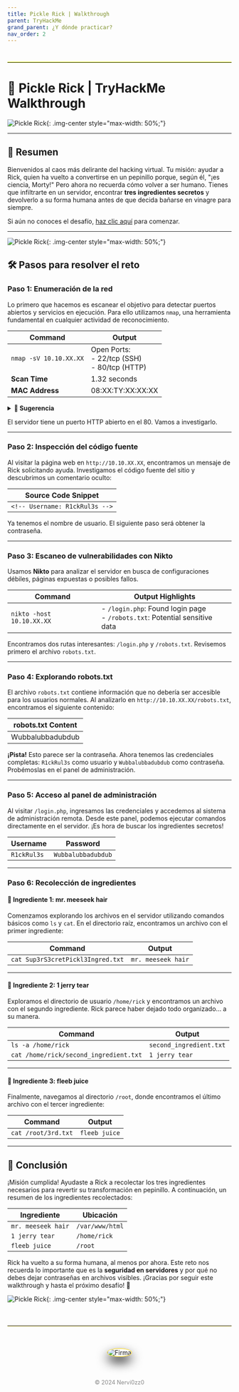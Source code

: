 ```yaml
---
title: Pickle Rick | Walkthrough
parent: TryHackMe
grand_parent: ¿Y dónde practicar?
nav_order: 2
---
```


<hr style="border: none; border-top: 1px solid rgb(227, 243, 9); margin: 40px 0; width: 100%;">


# 🧪 **Pickle Rick | TryHackMe Walkthrough**  
![Pickle Rick](/assets/images/RickyMorty/portada.png){: .img-center style="max-width: 50%;"}

---

## 📜 **Resumen**  

Bienvenidos al caos más delirante del hacking virtual. Tu misión: ayudar a Rick, quien ha vuelto a convertirse en un pepinillo porque, según él, "¡es ciencia, Morty!" Pero ahora no recuerda cómo volver a ser humano. Tienes que infiltrarte en un servidor, encontrar **tres ingredientes secretos** y devolverlo a su forma humana antes de que decida bañarse en vinagre para siempre.  

Si aún no conoces el desafío, [haz clic aquí](https://tryhackme.com/room/picklerick) para comenzar.  

---

![Pickle Rick](/assets/images/RickyMorty/fxmn.gif){: .img-center style="max-width: 50%;"}

## 🛠️ **Pasos para resolver el reto**

### **Paso 1: Enumeración de la red**  
Lo primero que hacemos es escanear el objetivo para detectar puertos abiertos y servicios en ejecución. Para ello utilizamos `nmap`, una herramienta fundamental en cualquier actividad de reconocimiento.

| **Command**             | **Output**                         |
|-------------------------|-------------------------------------|
| `nmap -sV 10.10.XX.XX`   | Open Ports:<br>- 22/tcp (SSH)<br>- 80/tcp (HTTP) |
| **Scan Time**           | 1.32 seconds                      |
| **MAC Address**         | 08:XX:TY:XX:XX:XX                 |

<details>
  <summary><b>🔑 Sugerencia</b></summary>
  Recuerda que un análisis detallado de puertos y servicios puede ofrecer pistas clave para el siguiente paso.
</details>

El servidor tiene un puerto HTTP abierto en el 80. Vamos a investigarlo.

---

### **Paso 2: Inspección del código fuente**  
Al visitar la página web en `http://10.10.XX.XX`, encontramos un mensaje de Rick solicitando ayuda. Investigamos el código fuente del sitio y descubrimos un comentario oculto:

| **Source Code Snippet** |
|--------------------------|
| `<!-- Username: R1ckRul3s -->` |

Ya tenemos el nombre de usuario. El siguiente paso será obtener la contraseña.

---

### **Paso 3: Escaneo de vulnerabilidades con Nikto**  
Usamos **Nikto** para analizar el servidor en busca de configuraciones débiles, páginas expuestas o posibles fallos.

| **Command**               | **Output Highlights**                              |
|---------------------------|---------------------------------------------------|
| `nikto -host 10.10.XX.XX`  | - `/login.php`: Found login page<br>- `/robots.txt`: Potential sensitive data |

Encontramos dos rutas interesantes: `/login.php` y `/robots.txt`. Revisemos primero el archivo `robots.txt`.

---

### **Paso 4: Explorando robots.txt**  
El archivo `robots.txt` contiene información que no debería ser accesible para los usuarios normales. Al analizarlo en `http://10.10.XX.XX/robots.txt`, encontramos el siguiente contenido:

| **robots.txt Content** |
|-------------------------|
| Wubbalubbadubdub        |

**¡Pista!** Esto parece ser la contraseña. Ahora tenemos las credenciales completas: `R1ckRul3s` como usuario y `Wubbalubbadubdub` como contraseña. Probémoslas en el panel de administración.

---

### **Paso 5: Acceso al panel de administración**  
Al visitar `/login.php`, ingresamos las credenciales y accedemos al sistema de administración remota. Desde este panel, podemos ejecutar comandos directamente en el servidor. ¡Es hora de buscar los ingredientes secretos!

| **Username**    | **Password**         |
|-----------------|----------------------|
| `R1ckRul3s`     | `Wubbalubbadubdub`   |

---

### **Paso 6: Recolección de ingredientes**

#### 🥒 **Ingrediente 1: mr. meeseek hair**  
Comenzamos explorando los archivos en el servidor utilizando comandos básicos como `ls` y `cat`. En el directorio raíz, encontramos un archivo con el primer ingrediente:

| **Command**                | **Output**                       |
|----------------------------|-----------------------------------|
| `cat Sup3rS3cretPickl3Ingred.txt` | `mr. meeseek hair`             |

---

#### 🥒 **Ingrediente 2: 1 jerry tear**  
Exploramos el directorio de usuario `/home/rick` y encontramos un archivo con el segundo ingrediente. Rick parece haber dejado todo organizado... a su manera.

| **Command**                     | **Output**                     |
|----------------------------------|--------------------------------|
| `ls -a /home/rick`              | `second_ingredient.txt`        |
| `cat /home/rick/second_ingredient.txt` | `1 jerry tear`              |

---

#### 🥒 **Ingrediente 3: fleeb juice**  
Finalmente, navegamos al directorio `/root`, donde encontramos el último archivo con el tercer ingrediente:

| **Command**                | **Output**                     |
|----------------------------|---------------------------------|
| `cat /root/3rd.txt`         | `fleeb juice`                  |

---

## 🏁 **Conclusión**  
¡Misión cumplida! Ayudaste a Rick a recolectar los tres ingredientes necesarios para revertir su transformación en pepinillo. A continuación, un resumen de los ingredientes recolectados:

| **Ingrediente**        | **Ubicación**      |
|------------------------|--------------------|
| `mr. meeseek hair`     | `/var/www/html`    |
| `1 jerry tear`         | `/home/rick`       |
| `fleeb juice`          | `/root`            |

Rick ha vuelto a su forma humana, al menos por ahora. Este reto nos recuerda lo importante que es la **seguridad en servidores** y por qué no debes dejar contraseñas en archivos visibles. ¡Gracias por seguir este walkthrough y hasta el próximo desafío! 🚀

![Pickle Rick](/assets/images/RickyMorty/WG8Q.gif){: .img-center style="max-width: 50%;"}

<hr style="border: none; border-top: 1px solid rgb(255, 254, 248); margin: 50px 0; box-shadow: 0 1px 2px rgba(255, 215, 0, 0.6);">

<div style="text-align: center; margin: 50px auto;">
  <img src="/assets/images/cojo.png" alt="Firma" style="max-width: 20%; border-radius: 50%; border: 1px solid #FFD700; box-shadow: 0 12px 24px rgba(0, 0, 0, 0.9);">
</div>

<div style="text-align: center; margin-top: 40px;">
  <p style="font-size: 0.9em; color: #888;">© 2024 Nervi0zz0</p>
</div>
